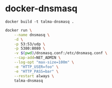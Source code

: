 # docker-dnsmasq

```docker build -t talma-dnsmasq .```

```BASH
docker run \
    --name dnsmasq \
    -d \
    -p 53:53/udp \
    -p 5380:8080 \
    -v $(pwd)/dnsmasq.conf:/etc/dnsmasq.conf \
    --cap-add=NET_ADMIN \
    --log-opt "max-size=100m" \
    -e "HTTP_USER=foo" \
    -e "HTTP_PASS=bar" \
    --restart always \
    talma-dnsmasq
```
